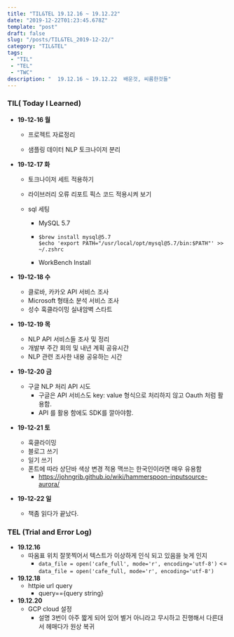```yaml
---
title: "TIL&TEL 19.12.16 ~ 19.12.22"
date: "2019-12-22T01:23:45.678Z"
template: "post"
draft: false
slug: "/posts/TIL&TEL_2019-12-22/"
category: "TIL&TEL"
tags:
 - "TIL"
 - "TEL"
 - "TWC"
description: "  19.12.16 ~ 19.12.22  배운것, 씨름한것들"
---
```





### TIL( Today I Learned)

- **19-12-16 월**

  - 프로젝트 자료정리

  - 샘플링 데이터 NLP 토크나이저 분리

- **19-12-17 화**

  - 토크나이저 세트 적용하기 

  - 라이브러리 오류 리포트 픽스 코드 적용시켜 보기

  - sql 세팅 

    - MySQL 5.7 
    
    - ```shell
      $brew install mysql@5.7 
      $echo 'export PATH="/usr/local/opt/mysql@5.7/bin:$PATH"' >> ~/.zshrc
      ```
    
    - WorkBench Install
  
- **19-12-18 수**

  - 클로바, 카카오 API 서비스 조사
  - Microsoft 형태소 분석 서비스 조사
  - 성수 훅클라이밍 실내암벽 스타트

- **19-12-19 목**

  - NLP API 서비스들 조사 및 정리
  - 개발부 주간 회의 및 내년 계획 공유시간
  - NLP 관련 조사한 내용 공유하는 시간
  
- **19-12-20 금**

  - 구글 NLP 처리 API 시도
    - 구글은 API 서비스도 key: value 형식으로 처리하지 않고 Oauth 처럼 활용함. 
    - API 를 활용 함에도 SDK를 깔아야함.

- **19-12-21 토**

  - 훅클라이밍
  - 블로그 쓰기
  - 일기 쓰기
  - 폰트에 따라 상단바 색상 변경 적용 맥쓰는 한국인이라면 매우 유용함
    - https://johngrib.github.io/wiki/hammerspoon-inputsource-aurora/
  
- **19-12-22 일**

  - 책좀 읽다가 끝났다.

### TEL (Trial and Error Log)

- **19.12.16**
  - 따옴표 위치 잘못찍어서 텍스트가 이상하게 인식 되고 있음을 늦게 인지
    - `data_file = open('cafe_full', mode='r', encoding='utf-8')` <= `data_file = open('cafe_full, mode='r', encoding='utf-8')`
- **19.12.18**
  - httpie url query
    - query=={query string}
- **19.12.20**
  - GCP cloud 설정
    - 설명 3번이 아주 짧게 되어 있어 별거 아니라고 무시하고 진행해서 다른대서 헤매다가 원상 복귀

